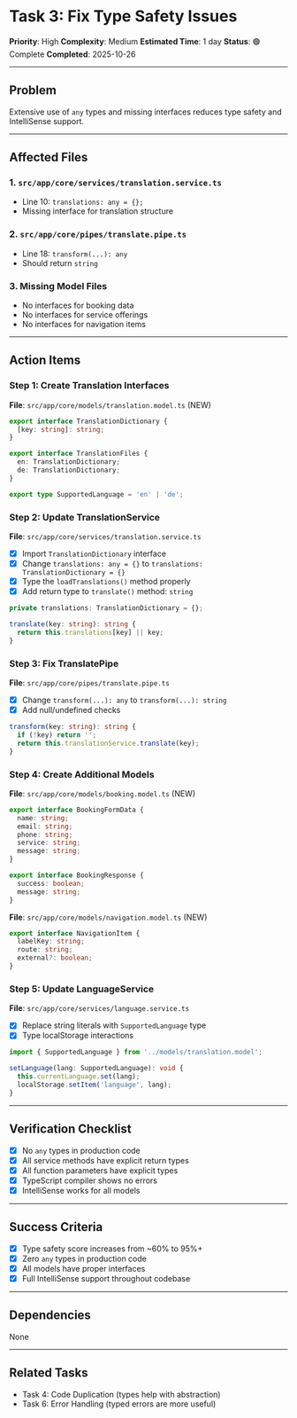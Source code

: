 # Task 3: Fix Type Safety Issues

**Priority**: High
**Complexity**: Medium
**Estimated Time**: 1 day
**Status**: 🟢 Complete
**Completed**: 2025-10-26

---

## Problem

Extensive use of `any` types and missing interfaces reduces type safety and IntelliSense support.

---

## Affected Files

### 1. `src/app/core/services/translation.service.ts`
- Line 10: `translations: any = {};`
- Missing interface for translation structure

### 2. `src/app/core/pipes/translate.pipe.ts`
- Line 18: `transform(...): any`
- Should return `string`

### 3. Missing Model Files
- No interfaces for booking data
- No interfaces for service offerings
- No interfaces for navigation items

---

## Action Items

### Step 1: Create Translation Interfaces

**File**: `src/app/core/models/translation.model.ts` (NEW)

```typescript
export interface TranslationDictionary {
  [key: string]: string;
}

export interface TranslationFiles {
  en: TranslationDictionary;
  de: TranslationDictionary;
}

export type SupportedLanguage = 'en' | 'de';
```

### Step 2: Update TranslationService

**File**: `src/app/core/services/translation.service.ts`

- [x] Import `TranslationDictionary` interface
- [x] Change `translations: any = {}` to `translations: TranslationDictionary = {}`
- [x] Type the `loadTranslations()` method properly
- [x] Add return type to `translate()` method: `string`

```typescript
private translations: TranslationDictionary = {};

translate(key: string): string {
  return this.translations[key] || key;
}
```

### Step 3: Fix TranslatePipe

**File**: `src/app/core/pipes/translate.pipe.ts`

- [x] Change `transform(...): any` to `transform(...): string`
- [x] Add null/undefined checks

```typescript
transform(key: string): string {
  if (!key) return '';
  return this.translationService.translate(key);
}
```

### Step 4: Create Additional Models

**File**: `src/app/core/models/booking.model.ts` (NEW)

```typescript
export interface BookingFormData {
  name: string;
  email: string;
  phone: string;
  service: string;
  message: string;
}

export interface BookingResponse {
  success: boolean;
  message: string;
}
```

**File**: `src/app/core/models/navigation.model.ts` (NEW)

```typescript
export interface NavigationItem {
  labelKey: string;
  route: string;
  external?: boolean;
}
```

### Step 5: Update LanguageService

**File**: `src/app/core/services/language.service.ts`

- [x] Replace string literals with `SupportedLanguage` type
- [x] Type localStorage interactions

```typescript
import { SupportedLanguage } from '../models/translation.model';

setLanguage(lang: SupportedLanguage): void {
  this.currentLanguage.set(lang);
  localStorage.setItem('language', lang);
}
```

---

## Verification Checklist

- [x] No `any` types in production code
- [x] All service methods have explicit return types
- [x] All function parameters have explicit types
- [x] TypeScript compiler shows no errors
- [x] IntelliSense works for all models

---

## Success Criteria

- [x] Type safety score increases from ~60% to 95%+
- [x] Zero `any` types in production code
- [x] All models have proper interfaces
- [x] Full IntelliSense support throughout codebase

---

## Dependencies

None

---

## Related Tasks

- Task 4: Code Duplication (types help with abstraction)
- Task 6: Error Handling (typed errors are more useful)
